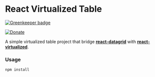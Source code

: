# React Virtualized Table

[![Greenkeeper badge](https://badges.greenkeeper.io/matteoterrinoni/react-virtualized-table.svg)](https://greenkeeper.io/)

[![Donate](https://img.shields.io/badge/donate-paypal-blue.svg)](https://www.paypal.me/matteoterrinoni)

A simple virtualized table project that bridge **[react-datagrid](https://www.npmjs.com/package/react-datagrid)** with **[react-virtualized](https://github.com/bvaughn/react-virtualized)**.

### Usage

```bash
npm install
```
